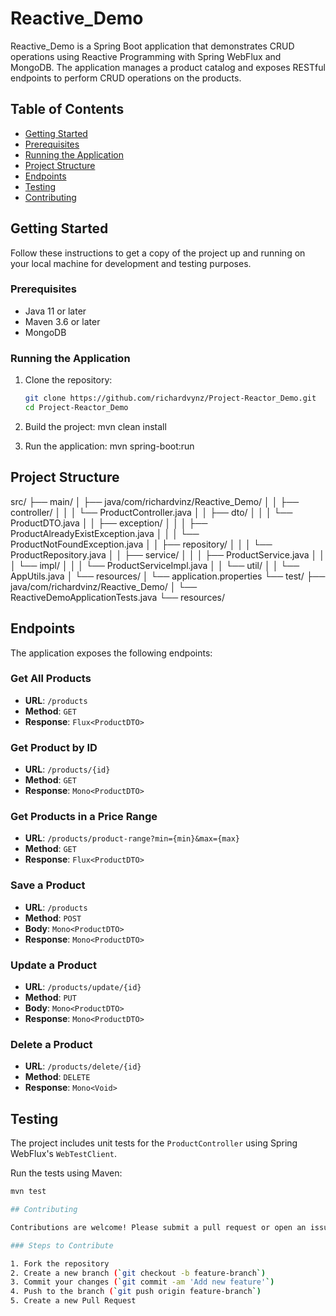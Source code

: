 # Reactive_Demo

Reactive_Demo is a Spring Boot application that demonstrates CRUD operations using Reactive Programming with Spring WebFlux and MongoDB. The application manages a product catalog and exposes RESTful endpoints to perform CRUD operations on the products.

## Table of Contents

- [Getting Started](#getting-started)
- [Prerequisites](#prerequisites)
- [Running the Application](#running-the-application)
- [Project Structure](#project-structure)
- [Endpoints](#endpoints)
- [Testing](#testing)
- [Contributing](#contributing)

## Getting Started

Follow these instructions to get a copy of the project up and running on your local machine for development and testing purposes.

### Prerequisites

- Java 11 or later
- Maven 3.6 or later
- MongoDB

### Running the Application

1. Clone the repository:

   ```sh
   git clone https://github.com/richardvynz/Project-Reactor_Demo.git
   cd Project-Reactor_Demo
2. Build the project:
mvn clean install

3. Run the application:
mvn spring-boot:run

## Project Structure
src/
 ├── main/
 │   ├── java/com/richardvinz/Reactive_Demo/
 │   │   ├── controller/
 │   │   │   └── ProductController.java
 │   │   ├── dto/
 │   │   │   └── ProductDTO.java
 │   │   ├── exception/
 │   │   │   ├── ProductAlreadyExistException.java
 │   │   │   └── ProductNotFoundException.java
 │   │   ├── repository/
 │   │   │   └── ProductRepository.java
 │   │   ├── service/
 │   │   │   ├── ProductService.java
 │   │   │   └── impl/
 │   │   │       └── ProductServiceImpl.java
 │   │   └── util/
 │   │       └── AppUtils.java
 │   └── resources/
 │       └── application.properties
 └── test/
     ├── java/com/richardvinz/Reactive_Demo/
     │   └── ReactiveDemoApplicationTests.java
     └── resources/


## Endpoints

The application exposes the following endpoints:

### Get All Products

- **URL**: `/products`
- **Method**: `GET`
- **Response**: `Flux<ProductDTO>`

### Get Product by ID

- **URL**: `/products/{id}`
- **Method**: `GET`
- **Response**: `Mono<ProductDTO>`

### Get Products in a Price Range

- **URL**: `/products/product-range?min={min}&max={max}`
- **Method**: `GET`
- **Response**: `Flux<ProductDTO>`

### Save a Product

- **URL**: `/products`
- **Method**: `POST`
- **Body**: `Mono<ProductDTO>`
- **Response**: `Mono<ProductDTO>`

### Update a Product

- **URL**: `/products/update/{id}`
- **Method**: `PUT`
- **Body**: `Mono<ProductDTO>`
- **Response**: `Mono<ProductDTO>`

### Delete a Product

- **URL**: `/products/delete/{id}`
- **Method**: `DELETE`
- **Response**: `Mono<Void>`


## Testing

The project includes unit tests for the `ProductController` using Spring WebFlux's `WebTestClient`.

Run the tests using Maven:

```sh
mvn test

## Contributing

Contributions are welcome! Please submit a pull request or open an issue to discuss your ideas.

### Steps to Contribute

1. Fork the repository
2. Create a new branch (`git checkout -b feature-branch`)
3. Commit your changes (`git commit -am 'Add new feature'`)
4. Push to the branch (`git push origin feature-branch`)
5. Create a new Pull Request

